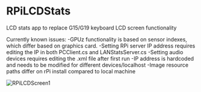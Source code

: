 # RPiLCDStats
LCD stats app to replace G15/G19 keyboard LCD screen functionality

Currently known issues:
-GPUz functionality is based on sensor indexes, which differ based on graphics card.
-Setting RPi server IP address requires editing the IP in both PCClient.cs and LANStatsServer.cs
-Setting audio devices requires editing the .xml file after first run
-IP address is hardcoded and needs to be modified for different devices/localhost
-Image resource paths differ on rPi install compared to local machine


![RPiLCDScreen1](https://github.com/TNewis/RPiLCDStats/assets/47041450/efa98613-6c3e-4384-9662-cb0c1b8f5b91)
